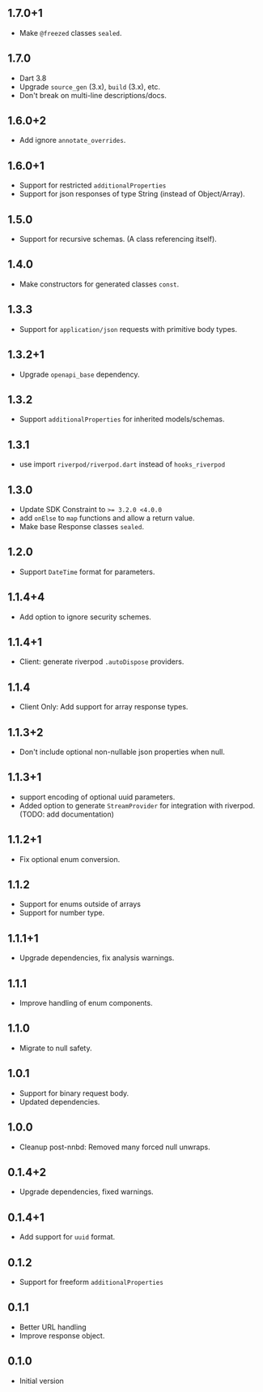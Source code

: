 ## 1.7.0+1

* Make `@freezed` classes `sealed`.

## 1.7.0

* Dart 3.8
* Upgrade `source_gen` (3.x), `build` (3.x), etc.
* Don't break on multi-line descriptions/docs.

## 1.6.0+2

* Add ignore `annotate_overrides`.

## 1.6.0+1

* Support for restricted `additionalProperties`
* Support for json responses of type String (instead of Object/Array).

## 1.5.0

* Support for recursive schemas. (A class referencing itself).

## 1.4.0

* Make constructors for generated classes `const`.

## 1.3.3

* Support for `application/json` requests with primitive body types.

## 1.3.2+1

* Upgrade `openapi_base` dependency.

## 1.3.2

* Support `additionalProperties` for inherited models/schemas.

## 1.3.1

* use import `riverpod/riverpod.dart` instead of `hooks_riverpod`

## 1.3.0

* Update SDK Constraint to `>= 3.2.0 <4.0.0`
* add `onElse` to `map` functions and allow a return value.
* Make base Response classes `sealed`.

## 1.2.0

* Support `DateTime` format for parameters.

## 1.1.4+4

* Add option to ignore security schemes.

## 1.1.4+1

* Client: generate riverpod `.autoDispose` providers.

## 1.1.4

* Client Only: Add support for array response types.

## 1.1.3+2

* Don't include optional non-nullable json properties when null.

## 1.1.3+1

* support encoding of optional uuid parameters.
* Added option to generate `StreamProvider` for integration with riverpod. (TODO: add documentation)

## 1.1.2+1

* Fix optional enum conversion.

## 1.1.2

* Support for enums outside of arrays
* Support for number type.

## 1.1.1+1

* Upgrade dependencies, fix analysis warnings.

## 1.1.1

* Improve handling of enum components.

## 1.1.0

* Migrate to null safety.

## 1.0.1

* Support for binary request body.
* Updated dependencies.

## 1.0.0

* Cleanup post-nnbd: Removed many forced null unwraps.

## 0.1.4+2

* Upgrade dependencies, fixed warnings.

## 0.1.4+1

* Add support for `uuid` format.

## 0.1.2

- Support for freeform `additionalProperties`

## 0.1.1

- Better URL handling
- Improve response object.

## 0.1.0

- Initial version

